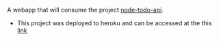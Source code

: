 A webapp that will consume the project [node-todo-api](https://github.com/liverday/node-todo-api).
- This project was deployed to heroku and can be accessed at the this [link](https://todo-liverday-app.herokuapp.com)
